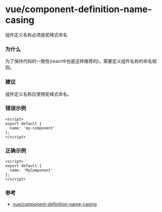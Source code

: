 # vue/component-definition-name-casing

组件定义名称必须是驼峰式命名

### 为什么

为了保持代码的一致性(react中也是这样推荐的)，需要定义组件名称的命名规则。

### 建议

组件定义名称应使用驼峰式命名。

### 错误示例

```vue
<script>
export default {
  name: 'my-component'
};
</script>
```

### 正确示例

```vue
<script>
export default {
  name: 'MyComponent'
};
</script>
```

### 参考

- [vue/component-definition-name-casing](https://eslint.vuejs.org/rules/component-definition-name-casing.html)
